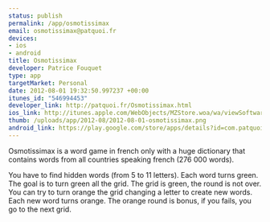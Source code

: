 ```yaml
--- 
status: publish
permalink: /app/osmotissimax
email: osmotissimax@patquoi.fr
devices: 
- ios
- android
title: Osmotissimax
developer: Patrice Fouquet
type: app
targetMarket: Personal
date: 2012-08-01 19:32:50.997237 +00:00
itunes_id: "546994453"
developer_link: http://patquoi.fr/Osmotissimax.html
ios_link: http://itunes.apple.com/WebObjects/MZStore.woa/wa/viewSoftware?id=546994453&mt=8
thumb: /uploads/app/2012-08/2012-08-01-osmotissimax.png
android_link: https://play.google.com/store/apps/details?id=com.patquoi.Osmotissimax
---
```


Osmotissimax is a word game in french only with a huge dictionary that contains words from all countries speaking french (276 000 words).

You have to find hidden words (from 5 to 11 letters). Each word turns green. The goal is to turn green all the grid.
The grid is green, the round is not over. You can try to turn orange the grid changing a letter to create new words. Each new word turns orange. The orange round is bonus, if you fails, you go to the next grid.  

